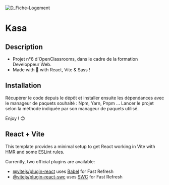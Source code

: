 ![D_Fiche-Logement](https://github.com/beseb/Kasa/assets/10258961/68d1d23f-97e4-4aed-8253-836270ce893e)

# Kasa
## Description
- Projet n°6 d'OpenClassrooms, dans le cadre de la formation Developpeur Web.
- Made with 💖 with React, Vite & Sass !

## Installation
Récupérer le code depuis le dépôt et installer ensuite les dépendances avec le manageur de paquets souhaité : Npm, Yarn, Pnpm ... 
Lancer le projet selon la méthode indiquée par son manageur de paquets utilisé.

Enjoy ! 😊

## React + Vite

This template provides a minimal setup to get React working in Vite with HMR and some ESLint rules.

Currently, two official plugins are available:

- [@vitejs/plugin-react](https://github.com/vitejs/vite-plugin-react/blob/main/packages/plugin-react/README.md) uses [Babel](https://babeljs.io/) for Fast Refresh
- [@vitejs/plugin-react-swc](https://github.com/vitejs/vite-plugin-react-swc) uses [SWC](https://swc.rs/) for Fast Refresh
